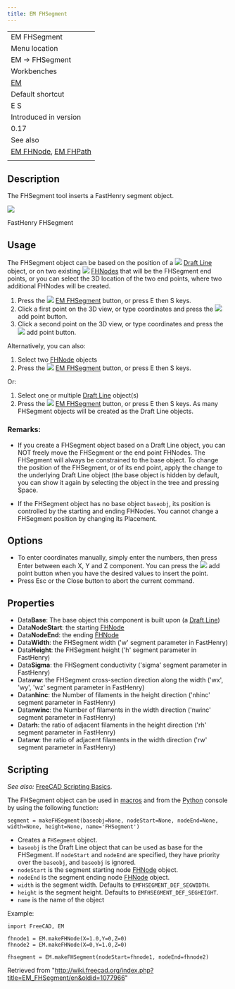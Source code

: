 ```yaml
---
title: EM FHSegment
---
```


|                                                                          |
| ------------------------------------------------------------------------ |
| EM FHSegment                                                             |
| Menu location                                                            |
| EM → FHSegment                                                           |
| Workbenches                                                              |
| [EM](/EM_Workbench "EM Workbench")                                       |
| Default shortcut                                                         |
| E S                                                                      |
| Introduced in version                                                    |
| 0.17                                                                     |
| See also                                                                 |
| [EM FHNode](/EM_FHNode "EM FHNode"), [EM FHPath](/EM_FHPath "EM FHPath") |
|                                                                          |

## Description

The FHSegment tool inserts a FastHenry segment object.

![](/images/EM_FHSegment_Example.png)

FastHenry FHSegment

## Usage

The FHSegment object can be based on the position of a ![](/images/Draft_Line.svg) [Draft Line](/Draft_Line "Draft Line") object, or on two existing ![](/images/EM_FHNode.svg) [FHNodes](/EM_FHNode "EM FHNode") that will be the FHSegment end points, or you can select the 3D location of the two end points, where two additional FHNodes will be created.

1. Press the ![](/images/EM_FHSegment.svg) [EM FHSegment](/EM_FHSegment "EM FHSegment") button, or press E then S keys.
2. Click a first point on the 3D view, or type coordinates and press the ![](/images/Draft_AddPoint.svg) add point button.
3. Click a second point on the 3D view, or type coordinates and press the ![](/images/Draft_AddPoint.svg) add point button.

Alternatively, you can also:

1. Select two [FHNode](/EM_FHNode "EM FHNode") objects
2. Press the ![](/images/EM_FHSegment.svg) [EM FHSegment](/EM_FHSegment "EM FHSegment") button, or press E then S keys.

Or:

1. Select one or multiple [Draft Line](/Draft_Line "Draft Line") object(s)
2. Press the ![](/images/EM_FHSegment.svg) [EM FHSegment](/EM_FHSegment "EM FHSegment") button, or press E then S keys. As many FHSegment objects will be created as the Draft Line objects.

### Remarks:

- If you create a FHSegment object based on a Draft Line object, you can NOT freely move the FHSegment or the end point FHNodes. The FHSegment will always be constrained to the base object. To change the position of the FHSegment, or of its end point, apply the change to the underlying Draft Line object (the base object is hidden by default, you can show it again by selecting the object in the tree and pressing Space.

- If the FHSegment object has no base object `baseobj`, its position is controlled by the starting and ending FHNodes. You cannot change a FHSegment position by changing its Placement.

## Options

- To enter coordinates manually, simply enter the numbers, then press Enter between each X, Y and Z component. You can press the ![](/images/Draft_AddPoint.svg) add point button when you have the desired values to insert the point.
- Press Esc or the Close button to abort the current command.

## Properties

- Data**Base**: The base object this component is built upon (a [Draft Line](/Draft_Line "Draft Line"))
- Data**NodeStart**: the starting [FHNode](/EM_FHNode "EM FHNode")
- Data**NodeEnd**: the ending [FHNode](/EM_FHNode "EM FHNode")
- Data**Width**: the FHSegment width ('w' segment parameter in FastHenry)
- Data**Height**: the FHSegment height ('h' segment parameter in FastHenry)
- Data**Sigma**: the FHSegment conductivity ('sigma' segment parameter in FastHenry)
- Data**ww**: the FHSegment cross-section direction along the width ('wx', 'wy', 'wz' segment parameter in FastHenry)
- Data**nhinc**: the Number of filaments in the height direction ('nhinc' segment parameter in FastHenry)
- Data**nwinc**: the Number of filaments in the width direction ('nwinc' segment parameter in FastHenry)
- Data**rh**: the ratio of adjacent filaments in the height direction ('rh' segment parameter in FastHenry)
- Data**rw**: the ratio of adjacent filaments in the width direction ('rw' segment parameter in FastHenry)

## Scripting

_See also:_ [FreeCAD Scripting Basics](/FreeCAD_Scripting_Basics "FreeCAD Scripting Basics").

The FHSegment object can be used in [macros](/Macros "Macros") and from the [Python](/Python "Python") console by using the following function:

```
segment = makeFHSegment(baseobj=None, nodeStart=None, nodeEnd=None, width=None, height=None, name='FHSegment')

```

- Creates a `FHSegment` object.
- `baseobj` is the Draft Line object that can be used as base for the FHSegment. If `nodeStart` and `nodeEnd` are specified, they have priority over the `baseobj`, and `baseobj` is ignored.
- `nodeStart` is the segment starting node [FHNode](/EM_FHNode "EM FHNode") object.
- `nodeEnd` is the segment ending node [FHNode](/EM_FHNode "EM FHNode") object.
- `width` is the segment width. Defaults to `EMFHSEGMENT_DEF_SEGWIDTH`.
- `height` is the segment height. Defaults to `EMFHSEGMENT_DEF_SEGHEIGHT`.
- `name` is the name of the object

Example:

```
import FreeCAD, EM

fhnode1 = EM.makeFHNode(X=1.0,Y=0,Z=0)
fhnode2 = EM.makeFHNode(X=0,Y=1.0,Z=0)

fhsegment = EM.makeFHSegment(nodeStart=fhnode1, nodeEnd=fhnode2)

```

Retrieved from "<http://wiki.freecad.org/index.php?title=EM_FHSegment/en&oldid=1077966>"
